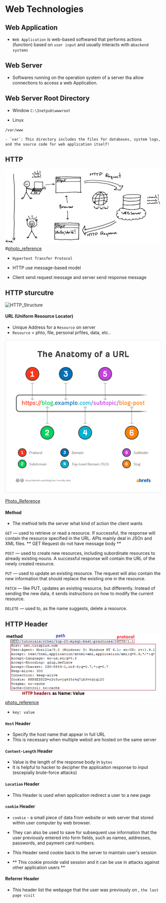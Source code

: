 # Web Technologies

## Web Application

- `Web Application` is web-based softwared that performs actions (function) based on `user input` and usually interacts with a`backend systems`

## Web Server
- Softwares running on the operation system of a server tha allow connections to access a web Application.


## Web Server Root Directory

- Window 
`C:\Inetpub\wwwroot`

- Linux

`/var/www`

	- `var`: This directory includes the files for databases, system logs, and the source code for web application itself!


## HTTP

![How HTTP Work](../photo/HTTP.png)
#[photo_reference](https://medium.com/sina-ahmadi/java-http-server-616797710f54)

- `Hypertext Transfer Protocol`

- HTTP use message-based model
- Client send request message and server send response message

## HTTP sturcutre

![HTTP_Structure](https://medium.com/sina-ahmadi/java-http-server-616797710f54)




#### URL (Uniform Resource Locator)

- Unique Address for a `Resource` on server
- `Resource` = phto, file, personal prfiles, data, etc..

![URL_Structure](../photo/URL_structure.png)

[Photo_Reference](https://ahrefs.com/blog/seo-friendly-urls)


#### Method

- The method tells the server what kind of action the client wants


`GET` — used to retrieve or read a resource. If successful, the response will contain the resource specified in the URL. APIs mainly deal in JSOn and XML files. ** GET Request do not have message body **

`POST` — used to create new resources, including subordinate resources to already existing nouns. A successful response will contain the URL of the newly created resource.

`PUT` — used to update an existing resource. The request will also contain the new information that should replace the existing one in the resource.

`PATCH` — like PUT, updates an existing resource, but differently. Instead of sending the new data, it sends instructions on how to modify the current resource.

`DELETE` — used to, as the name suggests, delete a resource.

## HTTP Header

![Header](../photo/request_header.png)
[photo_reference](https://code.tutsplus.com/tutorials/http-headers-for-dummies--net-8039)

- `key: value`

#### `Host` Header 
- Specify the host name that appear in full URL	
- This is necessary when multiple websit are hosted on the same server 

#### `Content-Length` Header

- Value is the length of the response body in `bytes`
- It is helpful to hacker to decipher the applicaiton response to input  (escepially brute-force attacks)

#### `Location` Header 

- This Header is used when applicaiton redirect a user to a new page

#### `cookie` Header

- `cookie` - a small piece of data from website or web server that stored within user computer by web browser. 
- They can also be used to save for subsequent use information that the user previously entered into form fields, such as names, addresses, passwords, and payment card numbers.

- This Header send cookie back to the server to maintain user's session

- ** This cookie provide valid session and it can be use in attacks against other application users **

#### Referrer Header

- This header list the webpage that the user was previously on , `the last page visit`
